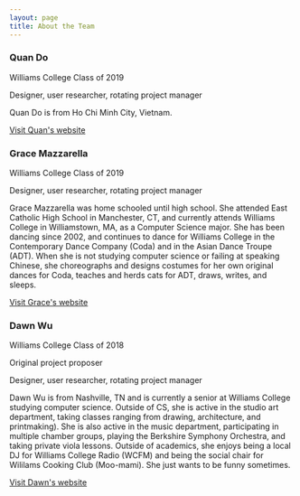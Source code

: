 ```yaml
---
layout: page
title: About the Team
---
```


### Quan Do

Williams College Class of 2019

Designer, user researcher, rotating project manager

Quan Do is from Ho Chi Minh City, Vietnam. 

[Visit Quan's website](https://dhmquan.github.io/)

### Grace Mazzarella

Williams College Class of 2019

Designer, user researcher, rotating project manager

Grace Mazzarella was home schooled until high school. She attended East Catholic High School in Manchester, CT, and currently attends Williams College in Williamstown, MA, as a Computer Science major. She has been dancing since 2002, and continues to dance for Williams College in the Contemporary Dance Company (Coda) and in the Asian Dance Troupe (ADT). When she is not studying computer science or failing at speaking Chinese, she choreographs and designs costumes for her own original dances for Coda, teaches and herds cats for ADT, draws, writes, and sleeps.

[Visit Grace's website](https://i-am-a-turtle.github.io/)

### Dawn Wu

Williams College Class of 2018

Original project proposer

Designer, user researcher, rotating project manager

Dawn Wu is from Nashville, TN and is currently a senior at Williams College studying computer science. Outside of CS, she is active in the studio art department, taking classes ranging from drawing, architecture, and printmaking). She is also active in the music department, participating in multiple chamber groups, playing the Berkshire Symphony Orchestra, and taking private viola lessons. Outside of academics, she enjoys being a local DJ for Williams College Radio (WCFM) and being the social chair for Wililams Cooking Club (Moo-mami). She just wants to be funny sometimes.

[Visit Dawn's website](https://mang-bro.github.io/)
